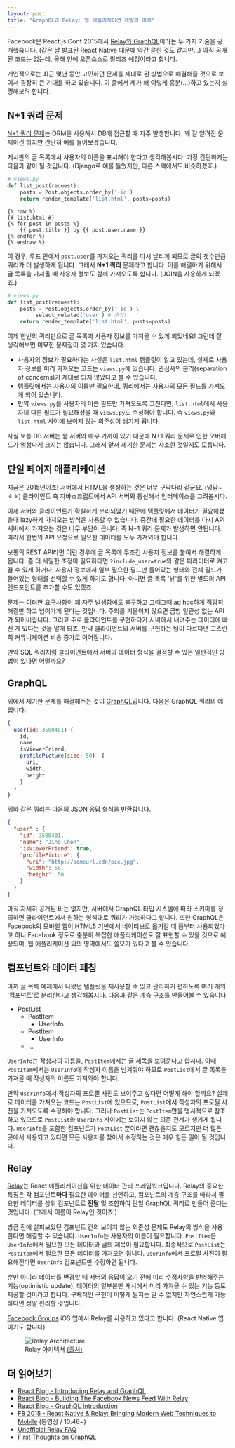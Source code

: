 ```yaml
---
layout: post
title: "GraphQL과 Relay: 웹 애플리케이션 개발의 미래"
---
```


Facebook은 React.js Conf 2015에서 [Relay와 GraphQL](https://facebook.github.io/react/blog/2015/02/20/introducing-relay-and-graphql.html)이라는 두 가지 기술을 공개했습니다. (같은 날 발표된 React Native 때문에 약간 묻힌 것도 같지만...) 아직 공개된 코드는 없는데, 올해 안에 오픈소스로 릴리즈 예정이라고 합니다.

개인적으로는 최근 몇년 동안 고민하던 문제를 제대로 된 방법으로 해결해줄 것으로 보여서 굉장히 큰 기대를 하고 있습니다. 이 글에서 제가 왜 이렇게 흥분(...)하고 있는지 설명해보려 합니다.


## N+1 쿼리 문제

[N+1 쿼리 문제](https://secure.phabricator.com/book/phabcontrib/article/n_plus_one/)는 ORM을 사용해서 DB에 접근할 때 자주 발생합니다. 꽤 잘 알려진 문제이긴 하지만 간단히 예를 들어보겠습니다.

게시판의 글 목록에서 사용자의 이름을 표시해야 한다고 생각해봅시다. 가장 간단하게는 다음과 같이 될 것입니다. (Django로 예를 들었지만, 다른 스택에서도 비슷하겠죠.)

```py
# views.py
def list_post(request):
	posts = Post.objects.order_by('-id')
	return render_template('list.html', posts=posts)
```

```django
{% raw %}
{# list.html #}
{% for post in posts %}
	{{ post.title }} by {{ post.user.name }}
{% endfor %}
{% endraw %}
```

이 경우, 루프 안에서 `post.user`를 가져오는 쿼리를 다시 날리게 되므로 글의 갯수만큼 쿼리가 더 발생하게 됩니다. 그래서 **N+1 쿼리** 문제라고 합니다. 이를 해결하기 위해서 글 목록을 가져올 때 사용자 정보도 함께 가져오도록 합니다. (JOIN을 사용하게 되겠죠.)

```py
# views.py
def list_post(request):
	posts = Post.objects.order_by('-id') \
		.select_related('user') # 추가!
	return render_template('list.html', posts=posts)
```

이제 한번의 쿼리만으로 글 목록과 사용자 정보를 가져올 수 있게 되었네요! 그런데 잘 생각해보면 미묘한 문제점이 몇 가지 있습니다.

* 사용자의 정보가 필요하다는 사실은 `list.html` 템플릿이 알고 있는데, 실제로 사용자 정보를 미리 가져오는 코드는 `views.py`에 있습니다. 관심사의 분리(separation of concerns)가 제대로 되지 않았다고 볼 수 있습니다.
* 템플릿에서는 사용자의 이름만 필요한데, 쿼리에서는 사용자의 모든 필드를 가져오게 되어 있습니다.
* 만약 `views.py`를 사용자의 이름 필드만 가져오도록 고친다면, `list.html`에서 사용자의 다른 필드가 필요해졌을 때 `views.py`도 수정해야 합니다. 즉 `views.py`와 `list.html` 사이에 보이지 않는 의존성이 생기게 됩니다.

사실 보통 DB 서버는 웹 서버와 매우 가까이 있기 때문에 N+1 쿼리 문제로 인한 오버헤드가 엄청나게 크지는 않습니다. 그래서 앞서 제기한 문제는 사소한 것일지도 모릅니다.


## 단일 페이지 애플리케이션

지금은 2015년이죠! 서버에서 HTML을 생성하는 것은 너무 구닥다리 같군요. (넝담~ ㅎㅎ) 클라이언트 측 자바스크립트에서 API 서버와 통신해서 인터페이스를 그려봅시다.

이제 서버와 클라이언트가 확실하게 분리되었기 때문에 템플릿에서 데이터가 필요해졌을때 lazy하게 가져오는 방식은 사용할 수 없습니다. 중간에 필요한 데이터를 다시 API 서버에서 가져오는 것은 너무 부담이 큽니다. 즉 N+1 쿼리 문제가 발생하면 안됩니다. 따라서 한번의 API 요청으로 필요한 데이터를 모두 가져와야 합니다.

보통의 REST API라면 이런 경우에 글 목록에 무조건 사용자 정보를 붙여서 해결하게 됩니다. 좀 더 세밀한 조정이 필요하다면 `?include_user=true`와 같은 파라미터로 켜고 끌 수 있게 하거나, 사용자 정보에서 일부 필요한 필드만 들어있는 형태와 전체 필드가 들어있는 형태를 선택할 수 있게 하기도 합니다. 아니면 글 목록 '뷰'를 위한 별도의 API 엔드포인트를 추가할 수도 있겠죠.

문제는 이러한 요구사항이 꽤 자주 발생함에도 불구하고 그때그때 ad hoc하게 적당히 해결만 하고 넘어가게 된다는 것입니다. 주의를 기울이지 않으면 금방 일관성 없는 API가 되어버립니다. 그리고 주로 클라이언트를 구현하다가 서버에서 내려주는 데이터에 빠진 게 있다는 것을 알게 되죠. 만약 클라이언트와 서버를 구현하는 팀이 다르다면 고스란히 커뮤니케이션 비용 증가로 이어집니다.

만약 SQL 쿼리처럼 클라이언트에서 서버의 데이터 형식을 결정할 수 있는 일반적인 방법이 있다면 어떨까요?


## GraphQL

위에서 제기한 문제를 해결해주는 것이 [GraphQL](https://facebook.github.io/react/blog/2015/05/01/graphql-introduction.html)입니다. 다음은 GraphQL 쿼리의 예입니다.

```javascript
{
  user(id: 3500401) {
    id,
    name,
    isViewerFriend,
    profilePicture(size: 50)  {
      uri,
      width,
      height
    }
  }
}
```

위와 같은 쿼리는 다음의 JSON 응답 형식을 반환합니다.

```json
{
  "user" : {
    "id": 3500401,
    "name": "Jing Chen",
    "isViewerFriend": true,
    "profilePicture": {
      "uri": "http://someurl.cdn/pic.jpg",
      "width": 50,
      "height": 50
    }
  }
}
```

아직 자세히 공개된 바는 없지만, 서버에서 GraphQL 타입 시스템에 따라 스키마를 정의하면 클라이언트에서 원하는 형식대로 쿼리가 가능하다고 합니다. 또한 GraphQL은 Facebook의 모바일 앱이 HTML5 기반에서 네이티브로 옮겨갈 때 쯤부터 사용되었다고 하니 Facebook 정도로 충분히 복잡한 애플리케이션도 잘 표현할 수 있을 것으로 예상되며, 웹 애플리케이션 외의 영역에서도 쓸모가 있다고 볼 수 있습니다.


## 컴포넌트와 데이터 페칭

아까 글 목록 예제에서 나왔던 템플릿을 재사용할 수 있고 관리하기 편하도록 여러 개의 '컴포넌트'로 분리한다고 생각해봅시다. 다음과 같은 계층 구조를 만들어볼 수 있습니다.

* PostList
	* PostItem
		* UserInfo
	* PostItem
		* UserInfo
	* ...

`UserInfo`는 작성자의 이름을, `PostItem`에서는 글 제목을 보여준다고 합시다. 이때 `PostItem`에서는 `UserInfo`에 작성자 이름을 넘겨줘야 하므로 `PostList`에서 글 목록을 가져올 때 작성자의 이름도 가져와야 합니다.

만약 `UserInfo`에서 작성자의 프로필 사진도 보여주고 싶다면 어떻게 해야 할까요? 실제로 데이터를 가져오는 코드는 `PostList`에 있으므로, `PostList`에서 작성자의 프로필 사진을 가져오도록 수정해야 합니다. 그러나 `PostList`는 `PostItem`만을 명시적으로 참조하고 있으므로 `PostList`와 `UserInfo` 사이에는 보이지 않는 의존 관계가 생기게 됩니다. `UserInfo`를 포함한 컴포넌트가 `PostList` 뿐이라면 괜찮을지도 모르지만 더 많은 곳에서 사용되고 있다면 모든 사용처를 찾아서 수정하는 것은 매우 힘든 일이 될 것입니다.


## Relay

[Relay](https://facebook.github.io/react/blog/2015/02/20/introducing-relay-and-graphql.html)는 React 애플리케이션을 위한 데이터 관리 프레임워크입니다. Relay의 중요한 특징은 각 컴포넌트**마다** 필요한 데이터를 선언하고, 컴포넌트의 계층 구조를 따라서 필요한 데이터를 상위 컴포넌트로 **전달** 및 조합하여 단일 GraphQL 쿼리로 만들어 준다는 것입니다. (그래서 이름이 Relay인 것이죠!)

방금 전에 살펴보았던 컴포넌트 간의 보이지 않는 의존성 문제도 Relay의 방식을 사용한다면 해결할 수 있습니다. `UserInfo`는 사용자의 이름이 필요합니다. `PostItem`은 `UserInfo`에서 필요한 모든 데이터와 글의 제목이 필요합니다. 최종적으로 `PostList`는 `PostItem`에서 필요한 모든 데이터를 가져오면 됩니다. `UserInfo`에서 프로필 사진이 필요해진다면 `UserInfo` 컴포넌트만 수정하면 됩니다. 

뿐만 아니라 데이터를 변경할 때 서버의 응답이 오기 전에 미리 수정사항을 반영해주는 기능(optimistic update), 데이터의 일부분만 캐시에서 미리 가져올 수 있는 기능 등도 제공할 것이라고 합니다. 구체적인 구현이 어떻게 될지는 알 수 없지만 자연스럽게 가능하다면 정말 편리할 것입니다.

[Facebook Groups](https://itunes.apple.com/kr/app/facebook-groups/id931735837?mt=8) iOS 앱에서 Relay를 사용하고 있다고 합니다. (React Native 앱이기도 합니다)

<figure>
<img src="http://facebook.github.io/react/img/blog/relay-components/relay-architecture.png" alt="Relay Architecture">
<figcaption>Relay 아키텍쳐 <a href="https://facebook.github.io/react/blog/2015/03/19/building-the-facebook-news-feed-with-relay.html#the-relay-architecture">(출처)</a></figcaption>
</figure>


## 더 읽어보기

* [React Blog - Introducing Relay and GraphQL](https://facebook.github.io/react/blog/2015/02/20/introducing-relay-and-graphql.html)
* [React Blog - Building The Facebook News Feed With Relay](https://facebook.github.io/react/blog/2015/03/19/building-the-facebook-news-feed-with-relay.html)
* [React Blog - GraphQL Introduction](https://facebook.github.io/react/blog/2015/05/01/graphql-introduction.html)
* [F8 2015 - React Native & Relay: Bringing Modern Web Techniques to Mobile](https://youtu.be/X6YbAKiLCLU?t=10m46s) (동영상 / 10:46~)
* [Unofficial Relay FAQ](https://gist.github.com/wincent/598fa75e22bdfa44cf47)
* [First Thoughts on GraphQL](http://hueypetersen.com/posts/2015/02/02/first-thoughts-on-graph-ql/)

